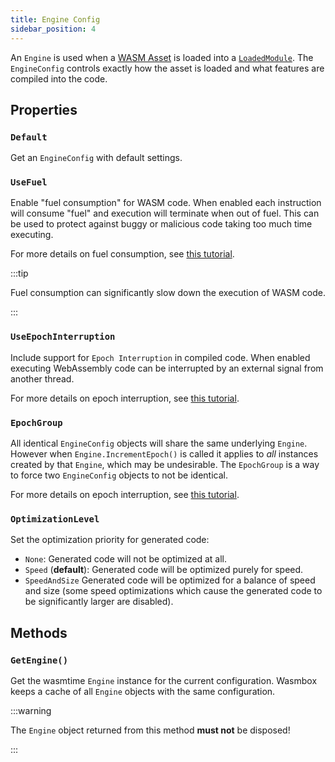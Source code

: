 ```yaml
---
title: Engine Config
sidebar_position: 4
---
```


An `Engine` is used when a [WASM Asset](wasmasset.md) is loaded into a [`LoadedModule`](loadedmodule.md). The `EngineConfig` controls exactly how the asset is loaded and what features are compiled into the code.

## Properties

### `Default`

Get an `EngineConfig` with default settings.

### `UseFuel`

Enable "fuel consumption" for WASM code. When enabled each instruction will consume "fuel" and execution will terminate when out of fuel. This can be used to protect against buggy or malicious code taking too much time executing.

For more details on fuel consumption, see [this tutorial](/basics/fuelusage.md).

:::tip

Fuel consumption can significantly slow down the execution of WASM code.

:::

### `UseEpochInterruption`

Include support for `Epoch Interruption` in compiled code. When enabled executing WebAssembly code can be interrupted by an external signal from another thread.

For more details on epoch interruption, see [this tutorial](/basics/epochinterruption.md).

### `EpochGroup`

All identical `EngineConfig` objects will share the same underlying `Engine`. However when `Engine.IncrementEpoch()` is called it applies to _all_ instances created by that `Engine`, which may be undesirable. The `EpochGroup` is a way to force two `EngineConfig` objects to not be identical.

For more details on epoch interruption, see [this tutorial](/basics/epochinterruption.md).

### `OptimizationLevel`

Set the optimization priority for generated code:
 - `None`: Generated code will not be optimized at all.
 - `Speed` (**default**): Generated code will be optimized purely for speed.
 - `SpeedAndSize` Generated code will be optimized for a balance of speed and size (some speed optimizations which cause the generated code to be significantly larger are disabled).

## Methods

### `GetEngine()`

Get the wasmtime `Engine` instance for the current configuration. Wasmbox keeps a cache of all `Engine` objects with the same configuration.

:::warning

The `Engine` object returned from this method **must not** be disposed!

:::